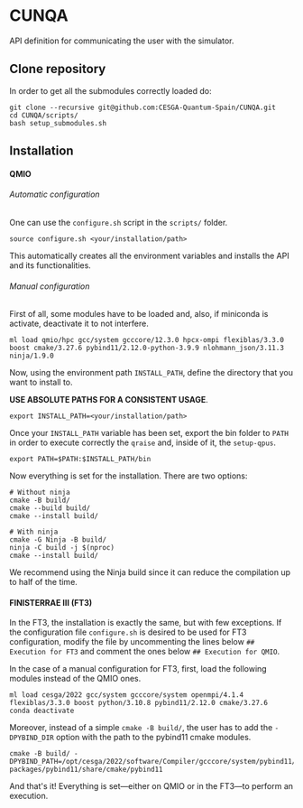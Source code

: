 # CUNQA
API definition for communicating the user with the simulator.

## Clone repository
In order to get all the submodules correctly loaded do:

```console
git clone --recursive git@github.com:CESGA-Quantum-Spain/CUNQA.git
cd CUNQA/scripts/
bash setup_submodules.sh
```

## Installation 
#### QMIO
###### Automatic configuration
One can use the `configure.sh` script in the `scripts/` folder.

```console
source configure.sh <your/installation/path>
``` 

This automatically creates all the environment variables and installs the API and its functionalities.

###### Manual configuration
First of all, some modules have to be loaded and, also, if miniconda is activate, deactivate it to not interfere.

```console
ml load qmio/hpc gcc/system gcccore/12.3.0 hpcx-ompi flexiblas/3.3.0 boost cmake/3.27.6 pybind11/2.12.0-python-3.9.9 nlohmann_json/3.11.3 ninja/1.9.0
```

Now, using the environment path `INSTALL_PATH`, define the directory that you want to install to. 

**USE ABSOLUTE PATHS FOR A CONSISTENT USAGE**. 

```console
export INSTALL_PATH=<your/installation/path>
```

Once your `INSTALL_PATH` variable has been set, export the bin folder to `PATH` in order to execute correctly the `qraise` and, inside of it, the `setup-qpus`.

```console
export PATH=$PATH:$INSTALL_PATH/bin
```

Now everything is set for the installation. There are two options: 

```console
# Without ninja
cmake -B build/
cmake --build build/
cmake --install build/

# With ninja
cmake -G Ninja -B build/
ninja -C build -j $(nproc)
cmake --install build/
```

We recommend using the Ninja build since it can reduce the compilation up to half of the time. 

#### FINISTERRAE III (FT3)

In the FT3, the installation is exactly the same, but with few exceptions. If the configuration file `configure.sh` is desired to be used for FT3 configuration, modify the file by uncommenting the lines below `## Execution for FT3` and comment the ones below `## Execution for QMIO`.

In the case of a manual configuration for FT3, first, load the following modules instead of the QMIO ones.

```console
ml load cesga/2022 gcc/system gcccore/system openmpi/4.1.4 flexiblas/3.3.0 boost python/3.10.8 pybind11/2.12.0 cmake/3.27.6
conda deactivate
```

Moreover, instead of a simple `cmake -B build/`, the user has to add the `-DPYBIND_DIR` option with the path to the pybind11 cmake modules.

```console
cmake -B build/ -DPYBIND_PATH=/opt/cesga/2022/software/Compiler/gcccore/system/pybind11/2.12.0/lib/python3.9/site-packages/pybind11/share/cmake/pybind11
```

And that's it! Everything is set—either on QMIO or in the FT3—to perform an execution.

